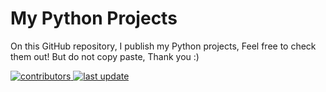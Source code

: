 <h1>My Python Projects</h1>
  
  <p>
    On this GitHub repository, I publish my Python projects, Feel free to check them out! But do not copy paste, Thank you :)
  </p>
  <!-- Badges -->
<p>
  <a href="https://github.com/ItsVenomous/python/graphs/contributors">
    <img src="https://img.shields.io/github/contributors/Louis3797/awesome-readme-template" alt="contributors" />
  </a>
  <a href="">
    <img src="https://img.shields.io/github/last-commit/ItsVenomous/Python" alt="last update" />
  </a>

